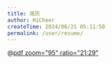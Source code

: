 ```yaml
---
title: 简历
author: HiCheer
createTime: 2024/06/21 05:11:50
permalink: /user/resume/
---
```


@[pdf zoom="95" ratio="21:29"](https://blog.hicheer.cc:3001/blog/resume/%E9%99%88%E5%85%9A%E5%85%9A.pdf)
